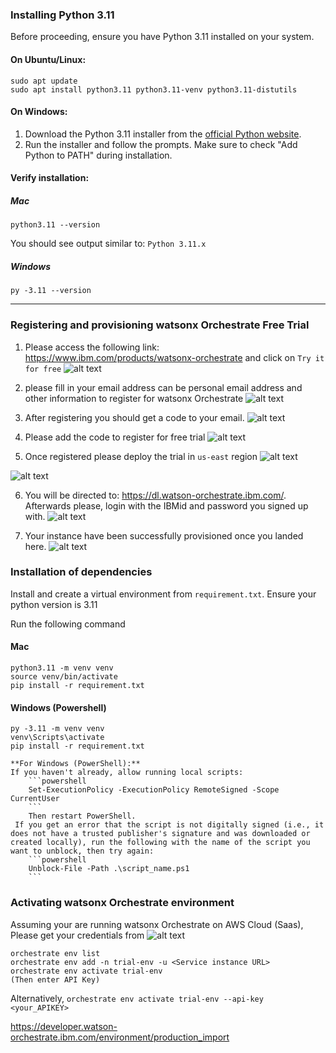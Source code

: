 ### Installing Python 3.11

Before proceeding, ensure you have Python 3.11 installed on your system.

#### On Ubuntu/Linux:
```
sudo apt update
sudo apt install python3.11 python3.11-venv python3.11-distutils
```

#### On Windows:
1. Download the Python 3.11 installer from the [official Python website](https://www.python.org/downloads/release/python-3110/).
2. Run the installer and follow the prompts. Make sure to check "Add Python to PATH" during installation.

#### Verify installation:

##### Mac
```
python3.11 --version
```
You should see output similar to: `Python 3.11.x`

##### Windows

```
py -3.11 --version
```
---

### Registering and provisioning watsonx Orchestrate Free Trial

1. Please access the following link:
https://www.ibm.com/products/watsonx-orchestrate and click on `Try it for free`
![alt text](images/image.png)

2. please fill in your email address can be personal email address and other information to register for watsonx Orchestrate
![alt text](images/image-1.png)


3. After registering you should get a code to your email.
![alt text](images/image-2.png)

4. Please add the code to register for free trial
![alt text](images/image-3.png)

5. Once registered please deploy the trial in `us-east` region
![alt text](images/image-4.png)

![alt text](images/image-5.png)

6. You will be directed to: https://dl.watson-orchestrate.ibm.com/. Afterwards please, login with the IBMid and password you signed up with.
![alt text](images/image-7.png)

7. Your instance have been successfully provisioned once you landed here.
![alt text](images/image-8.png)

### Installation of dependencies
Install and create a virtual environment from `requirement.txt`. Ensure your python version is 3.11

Run the following command

#### Mac
```
python3.11 -m venv venv
source venv/bin/activate
pip install -r requirement.txt
```

#### Windows (Powershell)
```
py -3.11 -m venv venv
venv\Scripts\activate
pip install -r requirement.txt
```

	**For Windows (PowerShell):**
	If you haven't already, allow running local scripts:
		```powershell
		Set-ExecutionPolicy -ExecutionPolicy RemoteSigned -Scope CurrentUser
		```
		Then restart PowerShell.
	 If you get an error that the script is not digitally signed (i.e., it does not have a trusted publisher's signature and was downloaded or created locally), run the following with the name of the script you want to unblock, then try again:
		```powershell
		Unblock-File -Path .\script_name.ps1
		```

### Activating watsonx Orchestrate environment
Assuming your are running watsonx Orchestrate on AWS Cloud (Saas),
Please get your credentials from ![alt text](images/image_n.png)
```
orchestrate env list
orchestrate env add -n trial-env -u <Service instance URL>
orchestrate env activate trial-env
(Then enter API Key)
```

Alternatively,
```orchestrate env activate trial-env --api-key <your_APIKEY>```

https://developer.watson-orchestrate.ibm.com/environment/production_import
